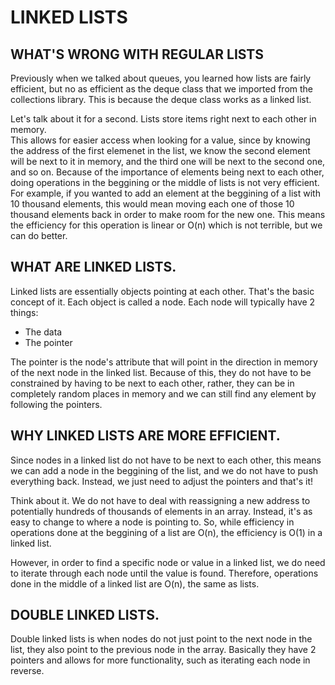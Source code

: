 # LINKED LISTS

## WHAT'S WRONG WITH REGULAR LISTS 

Previously when we talked about queues, you learned how lists are fairly efficient,
but no as efficient as the deque class that we imported from the collections library.
This is because the deque class works as a linked list. 

Let's talk about it for a second. Lists store items right next to each other in memory.  
This allows for easier access when looking for a value, since by knowing the address of 
the first elemenet in the list, we know the second element will be next to it in memory, 
and the third one will be next to the second one, and so on. Because of the importance of
elements being next to each other, doing operations in the beggining or the middle of lists 
is not very efficient. For example, if you wanted to add an element at the beggining of a list 
with 10 thousand elements, this would mean moving each one of those 10 thousand elements back
in order to make room for the new one. This means the efficiency for this operation is linear
or O(n) which is not terrible, but we can do better.

## WHAT ARE LINKED LISTS.

Linked lists are essentially objects pointing at each other. That's the basic concept of it. Each
object is called a node. Each node will typically have 2 things:

* The data
* The pointer

The pointer is the node's attribute that will point in the direction in memory of the next node in
the linked list. Because of this, they do not have to be constrained by having to be next to each other, 
rather, they can be in completely random places in memory and we can still find any element
by following the pointers. 

## WHY LINKED LISTS ARE MORE EFFICIENT.

Since nodes in a linked list do not have to be next to each other, this means we can add a node in the
beggining of the list, and we do not have to push everything back. Instead, we just need to adjust the
pointers and that's it!

Think about it. We do not have to deal with reassigning a new address to potentially hundreds of thousands of
elements in an array. Instead, it's as easy to change to where a node is pointing to. So, while efficiency in
operations done at the beggining of a list are O(n), the efficiency is O(1) in a linked list.

However, in order to find a specific node or value in a linked list, we do need to iterate through each node
until the value is found. Therefore, operations done in the middle of a linked list are O(n), the same as lists.

## DOUBLE LINKED LISTS.

Double linked lists is when nodes do not just point to the next node in the list, they also point to the previous 
node in the array. Basically they have 2 pointers and allows for more functionality, such as iterating each
node in reverse. 


